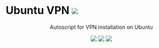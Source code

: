 # Ubuntu VPN <img src="https://img.shields.io/badge/Markdown-000000?style=flat&logo=markdown&logoColor=white"/>
<p align="center">
Autoscript for VPN installation on Ubuntu
</p>
<p align="center">
<img src="https://img.shields.io/badge/Shell_Script-121011?style=for-the-badge&logo=gnu-bash&logoColor=white"/>
<img src="https://img.shields.io/badge/Linux-FCC624?style=for-the-badge&logo=linux&logoColor=black"/>
<img src="https://img.shields.io/badge/Ubuntu-20.04 LTS-informational?style=for-the-badge&labelColor=E95420&logo=ubuntu&logoColor=white"/>
</p>
